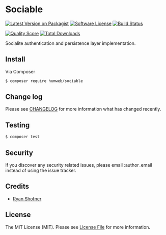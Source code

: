 # Sociable

[![Latest Version on Packagist][ico-version]][link-packagist]
[![Software License][ico-license]](LICENSE.md)
[![Build Status][ico-travis]][link-travis]

[![Quality Score][ico-code-quality]][link-code-quality]
[![Total Downloads][ico-downloads]][link-downloads]

Socialite authentication and persistence layer implementation.

## Install

Via Composer

``` bash
$ composer require humweb/sociable
```

## Change log

Please see [CHANGELOG](CHANGELOG.md) for more information what has changed recently.

## Testing

``` bash
$ composer test
```

## Security

If you discover any security related issues, please email :author_email instead of using the issue tracker.

## Credits

- [Ryan Shofner](http://github.com/ryun)

## License

The MIT License (MIT). Please see [License File](LICENSE.md) for more information.

[ico-version]: https://img.shields.io/packagist/v/humweb/sociable.svg?style=flat-square
[ico-license]: https://img.shields.io/badge/license-MIT-brightgreen.svg?style=flat-square
[ico-travis]: https://img.shields.io/travis/humweb/sociable/master.svg?style=flat-square
[ico-scrutinizer]: https://img.shields.io/scrutinizer/coverage/g/humweb/sociable.svg?style=flat-square
[ico-code-quality]: https://img.shields.io/scrutinizer/g/humweb/sociable.svg?style=flat-square
[ico-downloads]: https://img.shields.io/packagist/dt/humweb/sociable.svg?style=flat-square

[link-packagist]: https://packagist.org/packages/humweb/sociable
[link-travis]: https://travis-ci.org/humweb/sociable
[link-scrutinizer]: https://scrutinizer-ci.com/g/humweb/sociable/code-structure
[link-code-quality]: https://scrutinizer-ci.com/g/humweb/sociable
[link-downloads]: https://packagist.org/packages/humweb/sociable
[link-author]: https://github.com/:author_username
[link-contributors]: ../../contributors